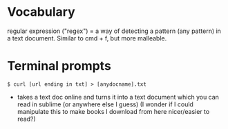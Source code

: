 # Vocabulary 

regular expression ("regex") = a way of detecting a pattern (any pattern) in a text document. Similar to cmd + f, but more malleable. 

# Terminal prompts

`$ curl [url ending in txt] > [anydocname].txt`
- takes a text doc online and turns it into a text document which you can read in sublime (or anywhere else I guess) (I wonder if I could manipulate this to make books I download from here nicer/easier to read?) 
